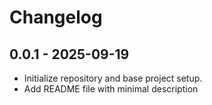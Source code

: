 # Changelog

## 0.0.1 - 2025-09-19
- Initialize repository and base project setup.
- Add README file with minimal description
